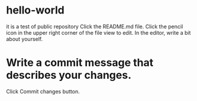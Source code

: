 # hello-world
it is a test of public repository
Click the README.md file.
Click the  pencil icon in the upper right corner of the file view to edit.
In the editor, write a bit about yourself.
# Write a commit message that describes your changes.
Click Commit changes button.
